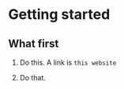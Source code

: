 Getting started
===============

What first
----------

1. Do this. A link is `this website`

2. Do that.
